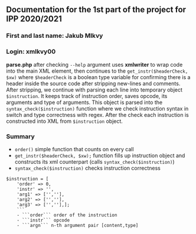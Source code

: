 ## Documentation for the 1st part of the project for IPP 2020/2021
### First and last name: Jakub Mlkvy
### Login: xmlkvy00

**parse.php** after checking ```--help``` argument uses **xmlwriter** to wrap code into the main XML element, then continues to the ```get_instr($headerCheck, $xw)``` where ```$headerCheck``` is a boolean type variable for confirming there is a header inside the source code after stripping new-lines and comments.
After stripping, we continue with parsing each line into temporary object ```$instruction```. It keeps track of instruction order, saves opcode, its arguments and type of arguments.
This object is parsed into the ```syntax_check($instruction)``` function where we check instruction syntax in switch and type correctness with regex.
After the check each instruction is constructed into XML from ```$instruction``` object.

### Summary

- ```order()``` simple function that counts on every call
- ```get_instr($headerCheck, $xw);``` function fills up instruction object and constructs its xml counterpart (calls ```syntax_check($instruction)```)
- ```syntax_check($instruction)``` checks instruction correctness
```
$instruction = [
    'order' => 0,
    'instr' => '',
    'arg1' => ['',''],
    'arg2' => ['',''],
    'arg3' => ['',''],];
    ```
    - ```order``` order of the instruction
    - ```instr``` opcode
    - ```argn``` n-th argument pair [content,type]
